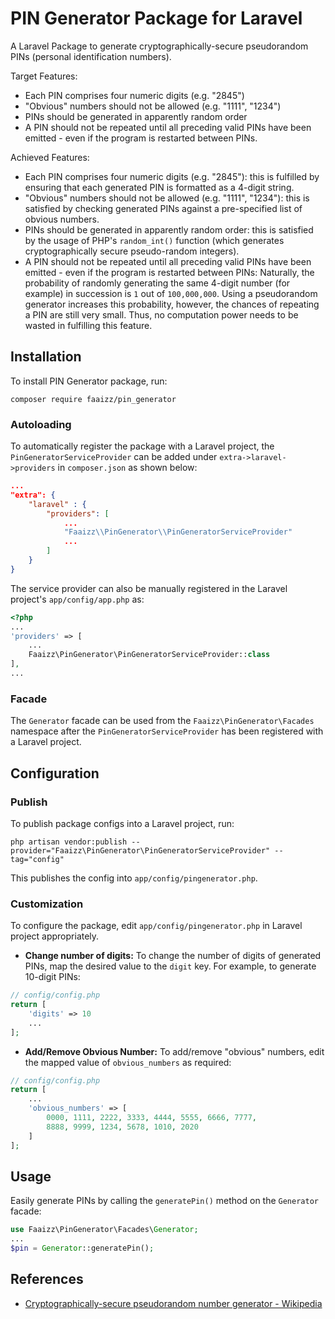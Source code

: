 # PIN Generator Package for Laravel

A Laravel Package to generate cryptographically-secure pseudorandom PINs (personal identification numbers).

Target Features:
- Each PIN comprises four numeric digits (e.g. "2845")
- "Obvious" numbers should not be allowed (e.g. "1111", "1234")
- PINs should be generated in apparently random order
- A PIN should not be repeated until all preceding valid PINs have been emitted - even if the program is restarted between PINs.

Achieved Features:
- Each PIN comprises four numeric digits (e.g. "2845"): this is fulfilled by ensuring that each generated PIN is formatted as a 4-digit string.
- "Obvious" numbers should not be allowed (e.g. "1111", "1234"): this is satisfied by checking generated PINs against a pre-specified list of obvious numbers.
- PINs should be generated in apparently random order: this is satisfied by the usage of PHP's `random_int()` function (which generates cryptographically secure pseudo-random integers).
- A PIN should not be repeated until all preceding valid PINs have been emitted - even if the program is restarted between PINs: Naturally, the probability of randomly generating the same 4-digit number (for example) in succession is `1` out of `100,000,000`. Using a pseudorandom generator increases this probability, however, the chances of repeating a PIN are still very small. Thus, no computation power needs to be wasted in fulfilling this feature.

## Installation

To install PIN Generator package, run:
```shell
composer require faaizz/pin_generator
```

### Autoloading
To automatically register the package with a Laravel project, the `PinGeneratorServiceProvider` can be added under `extra->laravel->providers` in `composer.json` as shown below:
```json
...
"extra": {
    "laravel" : {
        "providers": [
            ...
            "Faaizz\\PinGenerator\\PinGeneratorServiceProvider"
            ...
        ]
    }
}
```
The service provider can also be manually registered in the Laravel project's `app/config/app.php` as:
```php
<?php
...
'providers' => [
    ...
    Faaizz\PinGenerator\PinGeneratorServiceProvider::class
],
...
```

### Facade
The `Generator` facade can be used from the `Faaizz\PinGenerator\Facades` namespace after the `PinGeneratorServiceProvider` has been registered with a Laravel project.


## Configuration

### Publish
To publish package configs into a Laravel project, run:
```shell
php artisan vendor:publish --provider="Faaizz\PinGenerator\PinGeneratorServiceProvider" --tag="config"
```
This publishes the config into `app/config/pingenerator.php`.

### Customization
To configure the package, edit `app/config/pingenerator.php` in Laravel project appropriately.

- **Change number of digits:** To change the number of digits of generated PINs, map the desired value to the `digit` key. For example, to generate 10-digit PINs:
```php
// config/config.php
return [
    'digits' => 10
    ...
];
```

- **Add/Remove Obvious Number:** To add/remove "obvious" numbers, edit the mapped value of `obvious_numbers` as required:
```php
// config/config.php
return [
    ...
    'obvious_numbers' => [
        0000, 1111, 2222, 3333, 4444, 5555, 6666, 7777,
        8888, 9999, 1234, 5678, 1010, 2020
    ]
];
```

## Usage

Easily generate PINs by calling the `generatePin()` method on the `Generator` facade:
```php
use Faaizz\PinGenerator\Facades\Generator;
...
$pin = Generator::generatePin();
```

## References
- [Cryptographically-secure pseudorandom number generator - Wikipedia](https://en.wikipedia.org/wiki/Cryptographically-secure_pseudorandom_number_generator)
